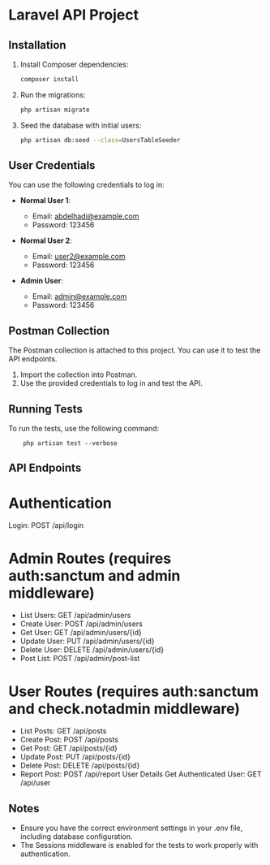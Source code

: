 # Laravel API Project

## Installation

1. Install Composer dependencies:
    ```sh
    composer install
    ```

2. Run the migrations:
    ```sh
    php artisan migrate
    ```

3. Seed the database with initial users:
    ```sh
    php artisan db:seed --class=UsersTableSeeder
    ```

## User Credentials

You can use the following credentials to log in:

- **Normal User 1**:
  - Email: abdelhadi@example.com
  - Password: 123456

- **Normal User 2**:
  - Email: user2@example.com
  - Password: 123456

- **Admin User**:
  - Email: admin@example.com
  - Password: 123456

## Postman Collection

The Postman collection is attached to this project. You can use it to test the API endpoints.

1. Import the collection into Postman.
2. Use the provided credentials to log in and test the API.

## Running Tests

To run the tests, use the following command:
        
        php artisan test --verbose


## API Endpoints
# Authentication
Login: POST /api/login

# Admin Routes (requires auth:sanctum and admin middleware)
- List Users: GET /api/admin/users
- Create User: POST /api/admin/users
- Get User: GET /api/admin/users/{id}
- Update User: PUT /api/admin/users/{id}
- Delete User: DELETE /api/admin/users/{id}
- Post List: POST /api/admin/post-list

# User Routes (requires auth:sanctum and check.notadmin middleware)
- List Posts: GET /api/posts
- Create Post: POST /api/posts
- Get Post: GET /api/posts/{id}
- Update Post: PUT /api/posts/{id}
- Delete Post: DELETE /api/posts/{id}
- Report Post: POST /api/report
User Details
Get Authenticated User: GET /api/user

## Notes
- Ensure you have the correct environment settings in your .env file, including database configuration.
- The Sessions middleware is enabled for the tests to work properly with authentication.

